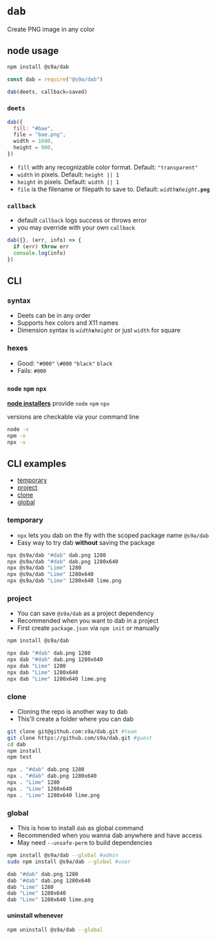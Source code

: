 # `dab`

Create PNG image in any color

## node usage

```bash
npm install @s9a/dab
```

```js
const dab = require("@s9a/dab")
```

```js
dab(deets, callback=saved)
```

### `deets`

```js
dab({
  fill: "#bae",
  file = "bae.png",
  width = 1600,
  height = 900,
})
```

- `fill` with any recognizable color format. Default: `"transparent"`
- `width` in pixels. Default: `height || 1`
- `height` in pixels. Default: `width || 1`
- `file` is the filename or filepath to save to. Default: <code><var>width</var><b>x</b><var>height</var><b>.png</b></code>

### `callback`

- default `callback` logs success or throws error
- you may override with your own `callback`

```js
dab({}, (err, info) => {
  if (err) throw err
  console.log(info)
})
```

## CLI

### syntax

- Deets can be in any order
- Supports hex colors and X11 names
- Dimension syntax is <code><var>width</var><b>x</b><var>height</var></code> or just `width` for square

### hexes

* Good: `"#000"` `\#000` `"black"` `black`
* Fails: `#000`

### `node` `npm` `npx`

[<b>node installers</b>](https://nodejs.org/en/download/) provide `node` `npm` `npx`

versions are checkable via your command line

```bash
node -v
npm -v
npx -v
```

## CLI examples

- [temporary](#temporary)
- [project](#project)
- [clone](#clone)
- [global](#global)

### temporary

- `npx` lets you dab on the fly with the scoped package name `@s9a/dab`
- Easy way to try dab **without** saving the package

```bash
npx @s9a/dab "#dab" dab.png 1280
npx @s9a/dab "#dab" dab.png 1280x640
npx @s9a/dab "Lime" 1280
npx @s9a/dab "Lime" 1280x640
npx @s9a/dab "Lime" 1280x640 lime.png
```

### project

- You can save `@s9a/dab` as a project dependency
- Recommended when you want to dab in a project
- First create `package.json` via `npm init` or manually

```bash
npm install @s9a/dab
```

```bash
npx dab "#dab" dab.png 1280
npx dab "#dab" dab.png 1280x640
npx dab "Lime" 1280
npx dab "Lime" 1280x640
npx dab "Lime" 1280x640 lime.png
```

### clone

- Cloning the repo is another way to dab
- This'll create a folder where you can dab

```bash
git clone git@github.com:s9a/dab.git #team
git clone https://github.com/s9a/dab.git #guest
cd dab
npm install
npm test
```

```bash
npx . "#dab" dab.png 1280
npx . "#dab" dab.png 1280x640
npx . "Lime" 1280
npx . "Lime" 1280x640
npx . "Lime" 1280x640 lime.png
```

### global

- This is how to install `dab` as global command
- Recommended when you wanna dab anywhere and have access
- May need `--unsafe-perm` to build dependencies

```bash
npm install @s9a/dab --global #admin
sudo npm install @s9a/dab --global #user
```

```bash
dab "#dab" dab.png 1280
dab "#dab" dab.png 1280x640
dab "Lime" 1280
dab "Lime" 1280x640
dab "Lime" 1280x640 lime.png
```

#### uninstall whenever

```bash
npm uninstall @s9a/dab --global
```
